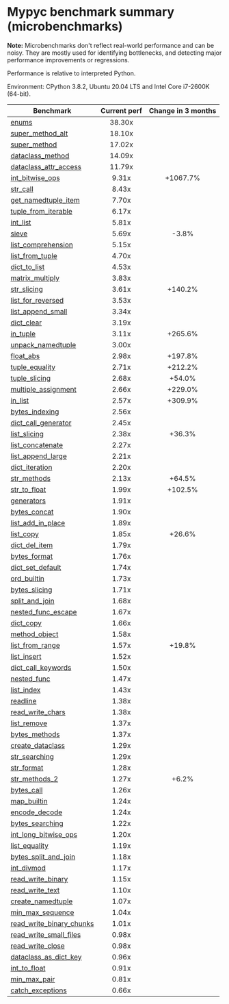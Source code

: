 # Mypyc benchmark summary (microbenchmarks)

**Note:** Microbenchmarks don't reflect real-world performance and can be noisy.
           They are mostly used for identifying bottlenecks, and detecting major performance
           improvements or regressions.

Performance is relative to interpreted Python.

Environment: CPython 3.8.2, Ubuntu 20.04 LTS and Intel Core i7-2600K (64-bit).

| Benchmark | Current perf | Change in 3 months |
| --- | :---: | :---: |
| [enums](benchmarks/enums.md) | 38.30x |  |
| [super_method_alt](benchmarks/super_method_alt.md) | 18.10x |  |
| [super_method](benchmarks/super_method.md) | 17.02x |  |
| [dataclass_method](benchmarks/dataclass_method.md) | 14.09x |  |
| [dataclass_attr_access](benchmarks/dataclass_attr_access.md) | 11.79x |  |
| [int_bitwise_ops](benchmarks/int_bitwise_ops.md) | 9.31x | +1067.7% |
| [str_call](benchmarks/str_call.md) | 8.43x |  |
| [get_namedtuple_item](benchmarks/get_namedtuple_item.md) | 7.70x |  |
| [tuple_from_iterable](benchmarks/tuple_from_iterable.md) | 6.17x |  |
| [int_list](benchmarks/int_list.md) | 5.81x |  |
| [sieve](benchmarks/sieve.md) | 5.69x | -3.8% |
| [list_comprehension](benchmarks/list_comprehension.md) | 5.15x |  |
| [list_from_tuple](benchmarks/list_from_tuple.md) | 4.70x |  |
| [dict_to_list](benchmarks/dict_to_list.md) | 4.53x |  |
| [matrix_multiply](benchmarks/matrix_multiply.md) | 3.83x |  |
| [str_slicing](benchmarks/str_slicing.md) | 3.61x | +140.2% |
| [list_for_reversed](benchmarks/list_for_reversed.md) | 3.53x |  |
| [list_append_small](benchmarks/list_append_small.md) | 3.34x |  |
| [dict_clear](benchmarks/dict_clear.md) | 3.19x |  |
| [in_tuple](benchmarks/in_tuple.md) | 3.11x | +265.6% |
| [unpack_namedtuple](benchmarks/unpack_namedtuple.md) | 3.00x |  |
| [float_abs](benchmarks/float_abs.md) | 2.98x | +197.8% |
| [tuple_equality](benchmarks/tuple_equality.md) | 2.71x | +212.2% |
| [tuple_slicing](benchmarks/tuple_slicing.md) | 2.68x | +54.0% |
| [multiple_assignment](benchmarks/multiple_assignment.md) | 2.66x | +229.0% |
| [in_list](benchmarks/in_list.md) | 2.57x | +309.9% |
| [bytes_indexing](benchmarks/bytes_indexing.md) | 2.56x |  |
| [dict_call_generator](benchmarks/dict_call_generator.md) | 2.45x |  |
| [list_slicing](benchmarks/list_slicing.md) | 2.38x | +36.3% |
| [list_concatenate](benchmarks/list_concatenate.md) | 2.27x |  |
| [list_append_large](benchmarks/list_append_large.md) | 2.21x |  |
| [dict_iteration](benchmarks/dict_iteration.md) | 2.20x |  |
| [str_methods](benchmarks/str_methods.md) | 2.13x | +64.5% |
| [str_to_float](benchmarks/str_to_float.md) | 1.99x | +102.5% |
| [generators](benchmarks/generators.md) | 1.91x |  |
| [bytes_concat](benchmarks/bytes_concat.md) | 1.90x |  |
| [list_add_in_place](benchmarks/list_add_in_place.md) | 1.89x |  |
| [list_copy](benchmarks/list_copy.md) | 1.85x | +26.6% |
| [dict_del_item](benchmarks/dict_del_item.md) | 1.79x |  |
| [bytes_format](benchmarks/bytes_format.md) | 1.76x |  |
| [dict_set_default](benchmarks/dict_set_default.md) | 1.74x |  |
| [ord_builtin](benchmarks/ord_builtin.md) | 1.73x |  |
| [bytes_slicing](benchmarks/bytes_slicing.md) | 1.71x |  |
| [split_and_join](benchmarks/split_and_join.md) | 1.68x |  |
| [nested_func_escape](benchmarks/nested_func_escape.md) | 1.67x |  |
| [dict_copy](benchmarks/dict_copy.md) | 1.66x |  |
| [method_object](benchmarks/method_object.md) | 1.58x |  |
| [list_from_range](benchmarks/list_from_range.md) | 1.57x | +19.8% |
| [list_insert](benchmarks/list_insert.md) | 1.52x |  |
| [dict_call_keywords](benchmarks/dict_call_keywords.md) | 1.50x |  |
| [nested_func](benchmarks/nested_func.md) | 1.47x |  |
| [list_index](benchmarks/list_index.md) | 1.43x |  |
| [readline](benchmarks/readline.md) | 1.38x |  |
| [read_write_chars](benchmarks/read_write_chars.md) | 1.38x |  |
| [list_remove](benchmarks/list_remove.md) | 1.37x |  |
| [bytes_methods](benchmarks/bytes_methods.md) | 1.37x |  |
| [create_dataclass](benchmarks/create_dataclass.md) | 1.29x |  |
| [str_searching](benchmarks/str_searching.md) | 1.29x |  |
| [str_format](benchmarks/str_format.md) | 1.28x |  |
| [str_methods_2](benchmarks/str_methods_2.md) | 1.27x | +6.2% |
| [bytes_call](benchmarks/bytes_call.md) | 1.26x |  |
| [map_builtin](benchmarks/map_builtin.md) | 1.24x |  |
| [encode_decode](benchmarks/encode_decode.md) | 1.24x |  |
| [bytes_searching](benchmarks/bytes_searching.md) | 1.22x |  |
| [int_long_bitwise_ops](benchmarks/int_long_bitwise_ops.md) | 1.20x |  |
| [list_equality](benchmarks/list_equality.md) | 1.19x |  |
| [bytes_split_and_join](benchmarks/bytes_split_and_join.md) | 1.18x |  |
| [int_divmod](benchmarks/int_divmod.md) | 1.17x |  |
| [read_write_binary](benchmarks/read_write_binary.md) | 1.15x |  |
| [read_write_text](benchmarks/read_write_text.md) | 1.10x |  |
| [create_namedtuple](benchmarks/create_namedtuple.md) | 1.07x |  |
| [min_max_sequence](benchmarks/min_max_sequence.md) | 1.04x |  |
| [read_write_binary_chunks](benchmarks/read_write_binary_chunks.md) | 1.01x |  |
| [read_write_small_files](benchmarks/read_write_small_files.md) | 0.98x |  |
| [read_write_close](benchmarks/read_write_close.md) | 0.98x |  |
| [dataclass_as_dict_key](benchmarks/dataclass_as_dict_key.md) | 0.96x |  |
| [int_to_float](benchmarks/int_to_float.md) | 0.91x |  |
| [min_max_pair](benchmarks/min_max_pair.md) | 0.81x |  |
| [catch_exceptions](benchmarks/catch_exceptions.md) | 0.66x |  |
